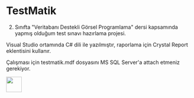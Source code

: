 # TestMatik

2. Sınıfta "Veritabanı Destekli Görsel Programlama" dersi kapsamında yapmış olduğum test sınavı hazırlama projesi.

Visual Studio ortamında C# dili ile yazılmıştır, raporlama için Crystal Report eklentisini kullanır.

Çalışması için testmatik.mdf dosyasını MS SQL Server'a attach etmeniz gerekiyor.

<img src="https://docs.google.com/uc?id=1jE-_Hhk7o-Q4MaB9NC34v91wUZP1EvNP"  height="42" width="42">
